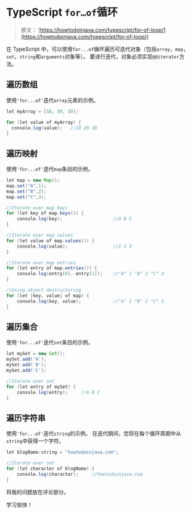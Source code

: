 # TypeScript `for…of`循环

> 原文： [https://howtodoinjava.com/typescript/for-of-loop/](https://howtodoinjava.com/typescript/for-of-loop/)

在 TypeScript 中，可以使用`for...of`循环遍历可迭代对象（包括`array`，`map`，`set`，`string`和`arguments`对象等）。 要进行迭代，对象必须实现`@@iterator`方法。

## 遍历数组

使用`'for...of'`迭代`array`元素的示例。

```java
let myArray = [10, 20, 30]; 

for (let value of myArray) { 
  console.log(value); 	//10 20 30
} 

```

## 遍历映射

使用`'for...of'`迭代`map`条目的示例。

```java
let map = new Map();
map.set("A",1);
map.set("B",2);
map.set("C",3);	

//Iterate over map keys
for (let key of map.keys()) {
    console.log(key);					//A B C
}

//Iterate over map values
for (let value of map.values()) {
    console.log(value);					//1 2 3
}

//Iterate over map entries
for (let entry of map.entries()) {
    console.log(entry[0], entry[1]);	//"A" 1 "B" 2 "C" 3
}

//Using object destructuring
for (let [key, value] of map) {
    console.log(key, value);			//"A" 1 "B" 2 "C" 3
} 

```

## 遍历集合

使用`'for...of'`迭代`set`条目的示例。

```java
let mySet = new Set();
mySet.add('A');
mySet.add('B');
mySet.add('C');

//Iterate over set 
for (let entry of mySet) {
    console.log(entry);		//A B C
}

```

## 遍历字符串

使用`'for...of'`迭代`string`的示例。 在迭代期间，您将在每个循环周期中从`string`中获得一个字符。

```java
let blogName:string = "howtodoinjava.com";

//Iterate over set 
for (let character of blogName) {
    console.log(character);		//howtodoinjava.com
}

```

将我的问题放在评论部分。

学习愉快！